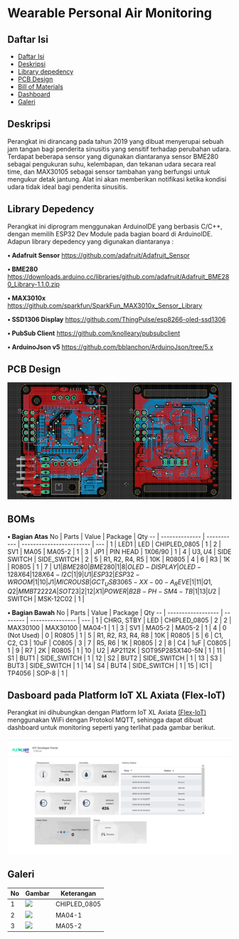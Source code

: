 
# Wearable Personal Air Monitoring

## Daftar Isi
 - [Daftar Isi](#Daftar-isi)  
 - [Deskripsi](#Deskripsi) 
 - [Library depedency](#Library-depedency)
 - [PCB Design](#PCB-Design) 
 - [Bill of Materials](#BOMs) 
 - [Dashboard](#Dasboard-pada-Platform-IoT-XL-Axiata-(Flex-IoT))
 - [Galeri](#Galeri)


## Deskripsi
Perangkat ini dirancang pada tahun 2019 yang dibuat menyerupai sebuah jam tangan bagi penderita sinusitis yang sensitif terhadap perubahan udara. Terdapat beberapa sensor yang digunakan diantaranya  sensor BME280 sebagai pengukuran suhu, kelembapan, dan tekanan udara secara real time, dan MAX30105 sebagai sensor tambahan yang berfungsi untuk mengukur detak jantung. Alat ini akan memberikan notifikasi ketika kondisi udara tidak ideal bagi penderita sinusitis.


## Library Depedency
Perangkat ini diprogram menggunakan ArduinoIDE yang berbasis C/C++, dengan memilih ESP32 Dev Module pada bagian board di ArduinoIDE.
Adapun library depedency yang digunakan diantaranya :

**• Adafruit Sensor** https://github.com/adafruit/Adafruit_Sensor

**• BME280** https://downloads.arduino.cc/libraries/github.com/adafruit/Adafruit_BME280_Library-1.1.0.zip

**• MAX3010x** https://github.com/sparkfun/SparkFun_MAX3010x_Sensor_Library

**• SSD1306 Display** https://github.com/ThingPulse/esp8266-oled-ssd1306

**• PubSub Client** https://github.com/knolleary/pubsubclient

**• ArduinoJson v5** https://github.com/bblanchon/ArduinoJson/tree/5.x


## PCB Design
<p align="left"> 
  <img width="600" src="https://raw.githubusercontent.com/hendrafauzii/Wearable-Personal-Air-Monitoring/master/Images/layout_board.png">
</p>


## BOMs
**• Bagian Atas**
No | Parts          | Value       | Package                  | Qty 
-- | -------------- | ----------- | ------------------------ | --- |
1  | LED1           | LED         | CHIPLED_0805             |  1  |
2  | SV1	           | MA05        | MA05-2	                  |  1  |
3  | JP1            | PIN HEAD    | 1X06/90                  |  1  |
4  | U$3, U$4       | SIDE SWITCH | SIDE_SWITCH              |  2  |
5  | R1, R2, R4, R5 | 10K	        | R0805                    |  4  |
6  | R3	            | 1K	         | R0805                    |  1  |
7  | U$1	           | BME280	     | BME280                   |	 1  |
8  | OLED-DISPLAY   | OLED-128X64 | 128X64-I2C               |	 1  |
9  | U1	            | ESP32	      | ESP32-WROOM              |  1  |
10 | J1	            | MICRO USB	  | GCT_USB3065-XX-00-A_REVE |  1  |
11 | Q1, Q2	        | MMBT2222A	  | SOT23                    |  2  |
12 | X1	            | POWER       | B2B-PH-SM4-TB            |  1  |
13 | U$2	           | SWITCH	     | MSK-12C02                |  1  |

**• Bagian Bawah**
No | Parts              | Value    | Package          | Qty 
-- | ------------------ | -------- | ---------------- | --- |
1  | CHRG, STBY	        | LED      | CHIPLED_0805     |	 2  |
2  | MAX30100	          | MAX30100 |	MA04-1           |	 1  |
3  | SV1                | MA05-2   |	MA05-2           |	 1  |
4  | 0 (Not Used)       | 0        |	R0805            |	 1  |
5  | R1, R2, R3, R4, R8 | 10K      |	R0805            |	 5  |
6  | C1, C2, C3         | 10uF     |	C0805            |  3  |
7  | R5, R6             | 1K       |	R0805            |  2  |
8  | C4                 | 1uF      |	C0805            |  1  |
9  | R7                 | 2K       |	R0805            |  1  |
10 | U2                 | AP2112K  |	SOT95P285X140-5N |  1  |
11 | S1                 |	BUT1     |	SIDE_SWITCH      |  1  |
12 | S2                 |	BUT2     |	SIDE_SWITCH	     |  1  |
13 | S3                 |	BUT3     |	SIDE_SWITCH	     |  1  |
14 | S4                 |	BUT4     |	SIDE_SWITCH	     |  1  |
15 | IC1                |	TP4056   |	SOP-8	           |  1  |


## Dasboard pada Platform IoT XL Axiata (Flex-IoT)
Perangkat ini dihubungkan dengan Platform IoT XL Axiata [(Flex-IoT)](https://portal.flexiot.xl.co.id/) menggunakan WiFi dengan Protokol MQTT, sehingga dapat dibuat dashboard untuk monitoring seperti yang terlihat pada gambar berikut. 

<p align="left"> 
  <img width="600" src="https://raw.githubusercontent.com/hendrafauzii/Wearable-Personal-Air-Monitoring/master/Images/dashboard.png">
</p>


## Galeri
No |  Gambar                                                                                                            | Keterangan         
-- |  ----------------------------------------------------------------------------------------------------------------- | ---------------- |
1  |  <img src="https://github.com/teguhprataman/thinkboard-lora-node/blob/master/images/thinkboard_1.JPG" width="270"> | CHIPLED_0805     |
2  |  <img src="https://github.com/teguhprataman/thinkboard-lora-node/blob/master/images/thinkboard_6.JPG" width="270"> |	MA04-1           |
3  |  <img src="https://github.com/teguhprataman/thinkboard-lora-node/blob/master/images/thinkboard_7.JPG" width="270"> |	MA05-2           |

